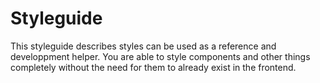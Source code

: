 # Styleguide
This styleguide describes styles can be used as a reference and developpment helper. You are able to style components and other things completely without
the need for them to already exist in the frontend.
